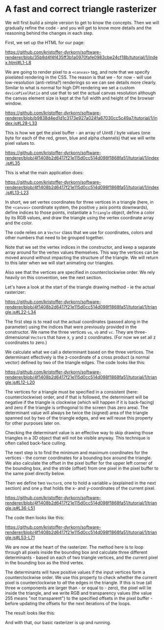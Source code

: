 # A fast and correct triangle rasterizer

We will first build a simple version to get to know the concepts. Then we will gradually refine the code - and you will get to know more details and the reasoning behind the changes in each step.

First, we set up the HTML for our page:

https://github.com/kristoffer-dyrkorn/software-renderer/blob/35b8d4f4f435ff3b1a0970fafe0983cbe24cf18b/tutorial/1/index.html#L1-L8

We are going to render pixel to a `<canvas>` tag, and note that we specify pixelated rendering in the CSS. The reason is that we - for now - will use low-resolution (anti-retina?) renderings so we can see details more clearly. Similar to what is normal for high DPI rendering we set a custom `devicePixelRatio` and use that to set the actual canvas resolution although the canvas element size is kept at the full width and height of the browser window.

https://github.com/kristoffer-dyrkorn/software-renderer/blob/b9838d4ed1d1c3173e927a024fa67030cc5c49a7/tutorial/1/index.js#L28-L33

This is how we get the pixel buffer - an array of Uint8 / byte values (one byte for each of the red, green, blue and alpha channels) that we will write pixel values to.

https://github.com/kristoffer-dyrkorn/software-renderer/blob/4f1408b2d6417f21e115d0cc514d098f1868fa51/tutorial/1/index.js#L35

This is what the main application does:

https://github.com/kristoffer-dyrkorn/software-renderer/blob/4f1408b2d6417f21e115d0cc514d098f1868fa51/tutorial/1/index.js#L13-L23

In short, we set vertex coordinates for three vertices in a triangle (here, in the `<canvas>` coordinate system, the positive `y` axis points downwards), define indices to those points, instantiate a `Triangle` object, define a color by its RGB values, and draw the triangle using the vertex coordinate array and the color.

The code relies on a `Vector` class that we use for coordinates, colors and other numbers that need to be grouped together.

Note that we set the vertex indices in the constructor, and keep a separate array around for the vertex values themselves. This way the vertices can be moved around without impacting the structure of the triangle. We will return to this later when we will start animating our triangles.

Also see that the vertices are specified in counterclockwise order. We rely heavily on this convention, see the next section. 

Let's have a look at the start of the triangle drawing method - ie the actual rasterizer:

https://github.com/kristoffer-dyrkorn/software-renderer/blob/4f1408b2d6417f21e115d0cc514d098f1868fa51/tutorial/1/triangle.js#L22-L34

The first step is to read out the actual coordinates (passed along in the parameter) using the indices that were previously provided in the constructor. We name the three vertices `va`, `vb` and `vc`. They are three-dimensional `Vector`s that have x, y and z coordinates. (For now we set all z coordinates to zero.)

We calculate what we call a determinant based on the three vertices. The determinant effectively is the z-coordinate of a cross product (a normal vector) defined by two of the triangle edges. The code looks like this:

https://github.com/kristoffer-dyrkorn/software-renderer/blob/4f1408b2d6417f21e115d0cc514d098f1868fa51/tutorial/1/triangle.js#L12-L20

The vertices for a triangle must be specified in a consistent (here: counterclockwise) order, and if that is followed, the determinant will be negative if the triangle is clockwise (which will happen if it is back-facing) and zero if the triangle is orthogonal to the screen (has zero area). The determinant value will always be twice the (signed) area of the triangle spanned out by two of the triangle edges, and we will reuse this property for other purposes later on.

Checking the determinant value is an effective way to skip drawing those triangles in a 3D object that will not be visible anyway. This technique is often called back-face culling. 

The next step is to find the minimum and maximum coordinates for the vertices - the corner coordinates for a bounding box around the triangle. We also calculate the offset in the pixel buffer for the upper left corner of the bounding box, and the stride (offset) from one pixel in the pixel buffer to the same pixel directly below.

Then we define two `Vector`s, one to hold a variable `w` (explained in the next section) and one `p` that holds the x- and y-coordinates of the current pixel.

https://github.com/kristoffer-dyrkorn/software-renderer/blob/4f1408b2d6417f21e115d0cc514d098f1868fa51/tutorial/1/triangle.js#L36-L51

The code then looks like this:

https://github.com/kristoffer-dyrkorn/software-renderer/blob/4f1408b2d6417f21e115d0cc514d098f1868fa51/tutorial/1/triangle.js#L53-L71

We are now at the heart of the rasterizer. The method here is to loop through all pixels inside the bounding box and calculate three different determinants -  based on each of two triangle vertices, and the current pixel in the bounding box as the third vertex.

The determinants will have positive values if the input vertices form a counterclockwise order. We use this property to check whether the current pixel is counterclockwise to *all* the edges in the triangle. If this is true (all three w components are larger than - or equal to - zero), the pixel will lie inside the triangle, and we write RGB and transparency values (the value 255 means "not transparent") to the specified offsets in the pixel buffer - before updating the offsets for the next iterations of the loops.

The result looks like this:


And with that, our basic rasterizer is up and running.
